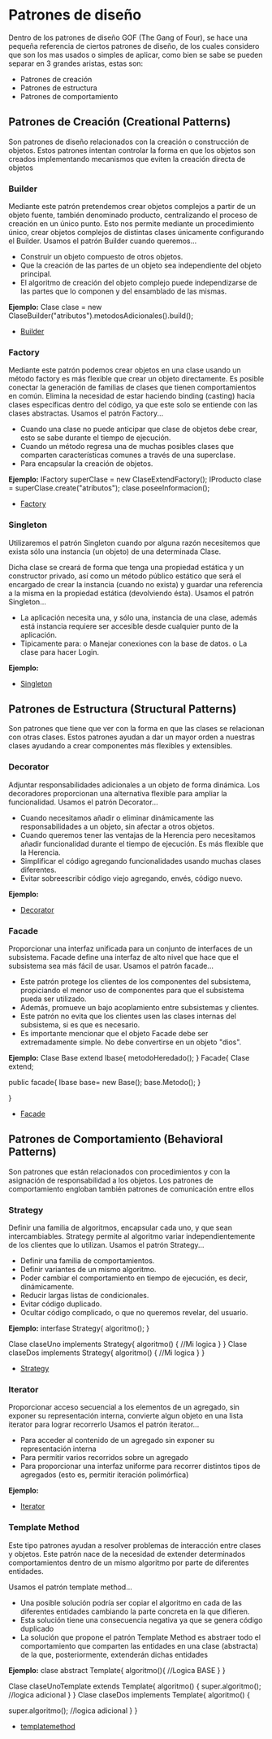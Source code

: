 # Patrones de diseño

Dentro de los patrones de diseño GOF (The Gang of Four), se hace una pequeña referencia de ciertos patrones de diseño, de los cuales considero que son los mas usados o simples de aplicar, como bien se sabe se pueden separar en 3 grandes aristas, estas son:
* Patrones de creación
* Patrones de estructura 
* Patrones de comportamiento

## Patrones de Creación (Creational Patterns)
Son patrones de diseño relacionados con la creación o construcción de objetos. Estos patrones intentan controlar la forma en que los objetos son creados implementando mecanismos que eviten la creación directa de objetos

### Builder
Mediante este patrón pretendemos crear objetos complejos a partir de un objeto fuente, también denominado producto, centralizando el proceso de creación en un único punto. Esto nos permite mediante un procedimiento único, crear objetos complejos de distintas clases únicamente configurando el Builder.
Usamos el patrón Builder cuando queremos...

* Construir un objeto compuesto de otros objetos.
* Que la creación de las partes de un objeto sea independiente del objeto principal.
* El algoritmo de creación del objeto complejo puede independizarse de las partes que lo componen y del ensamblado de las mismas.

**Ejemplo:**
Clase clase = new ClaseBuilder("atributos").metodosAdicionales().build();
* [Builder](https://github.com/jmillafilo/patrones-de-disenio/tree/master/creacional/builder)


### Factory
Mediante este patrón podemos crear objetos en una clase usando un método factory es más flexible que crear un objeto directamente. Es posible conectar la generación de familias de clases que tienen comportamientos en común. Elimina la necesidad de estar haciendo binding (casting) hacia clases específicas dentro del código, ya que este solo se entiende con las clases abstractas.
 Usamos el patrón Factory...
 
* Cuando una clase no puede anticipar que clase de objetos debe crear, esto se sabe durante el tiempo de ejecución.
* Cuando un método regresa una de muchas posibles clases que comparten características comunes a través de una superclase.
* Para encapsular la creación de objetos.

**Ejemplo:**
IFactory superClase = new ClaseExtendFactory();
IProducto clase = superClase.create("atributos");
clase.poseeInformacion();
* [Factory](https://github.com/jmillafilo/patrones-de-disenio/tree/master/creacional/factory)


### Singleton
Utilizaremos el patrón Singleton cuando por alguna razón necesitemos que exista sólo una instancia (un objeto) de una determinada Clase.

Dicha clase se creará de forma que tenga una propiedad estática y un constructor privado, así como un método público estático que será el encargado de crear la instancia (cuando no exista) y guardar una referencia a la misma en la propiedad estática (devolviendo ésta).
Usamos el patrón Singleton...

* La aplicación necesita una, y sólo una, instancia de una clase, además está instancia requiere ser accesible desde cualquier punto de la aplicación.
* Tipicamente para:
  o	Manejar conexiones con la base de datos.
  o	La clase para hacer Login.

**Ejemplo:**
* [Singleton](https://github.com/jmillafilo/patrones-de-disenio/tree/master/creacional/singleton)


## Patrones de Estructura (Structural Patterns)
Son patrones que tiene que ver con la forma en que las clases se relacionan con otras clases. Estos patrones ayudan a dar un mayor orden a nuestras clases ayudando a crear componentes más flexibles y extensibles.


### Decorator 
Adjuntar responsabilidades adicionales a un objeto de forma dinámica. Los decoradores proporcionan una alternativa flexible para ampliar la funcionalidad.
Usamos el patrón Decorator...

* Cuando necesitamos añadir o eliminar dinámicamente las responsabilidades a un objeto, sin afectar a otros objetos.
* Cuando queremos tener las ventajas de la Herencia pero necesitamos añadir funcionalidad durante el tiempo de ejecución. Es más flexible que la Herencia.
* Simplificar el código agregando funcionalidades usando muchas clases diferentes.
* Evitar sobreescribir código viejo agregando, envés, código nuevo.

**Ejemplo:**
* [Decorator](https://github.com/jmillafilo/patrones-de-disenio/tree/master/estructural/decorator)


### Facade
Proporcionar una interfaz unificada para un conjunto de interfaces de un subsistema. Facade define una interfaz de alto nivel que hace que el subsistema sea más fácil de usar.
Usamos el patrón facade...
* Este patrón protege los clientes de los componentes del subsistema, propiciando el menor uso de componentes para que el subsistema pueda ser utilizado.
* Además, promueve un bajo acoplamiento entre subsistemas y clientes.
* Este patrón no evita que los clientes usen las clases internas del subsistema, si es que es necesario.
* Es importante mencionar que el objeto Facade debe ser extremadamente simple. No debe convertirse en un objeto "dios".

**Ejemplo:**
Clase Base extend Ibase{
  metodoHeredado();
}
Facade{
  Clase extend;
  
  public facade{
    Ibase base= new Base();
    base.Metodo();
  }
  
}
* [Facade](https://github.com/jmillafilo/patrones-de-disenio/tree/master/estructural/facade)


## Patrones de Comportamiento (Behavioral Patterns) 
Son patrones que están relacionados con procedimientos y con la asignación de responsabilidad a los objetos. Los patrones de comportamiento engloban también patrones de comunicación entre ellos

### Strategy
Definir una familia de algoritmos, encapsular cada uno, y que sean intercambiables. Strategy permite al algoritmo variar independientemente de los clientes que lo utilizan.
Usamos el patrón Strategy...

* Definir una familia de comportamientos.
* Definir variantes de un mismo algoritmo.
* Poder cambiar el comportamiento en tiempo de ejecución, es decir, dinámicamente.
* Reducir largas listas de condicionales.
* Evitar código duplicado.
* Ocultar código complicado, o que no queremos revelar, del usuario.

**Ejemplo:**
interfase Strategy{
  algoritmo();
}

Clase claseUno implements Strategy{
  algoritmo()
  {
    //Mi logica
  }
}
Clase claseDos implements Strategy{
  algoritmo()
  {
    //Mi logica
  }
}

* [Strategy](https://github.com/jmillafilo/patrones-de-disenio/tree/master/comportamiento/strategy)


### Iterator
Proporcionar acceso secuencial a los elementos de un agregado, sin exponer su representación interna, convierte algun objeto en una lista iterator para lograr recorrerlo 
Usamos el patrón iterator...

* Para acceder al contenido de un agregado sin exponer su representación interna
* Para permitir varios recorridos sobre un agregado
* Para proporcionar una interfaz uniforme para recorrer distintos tipos de agregados (esto es, permitir iteración polimórfica)


**Ejemplo:**
* [Iterator](https://github.com/jmillafilo/patrones-de-disenio/tree/master/comportamiento/Iterador)


### Template Method
Este tipo patrones ayudan a resolver problemas de interacción entre clases y objetos. Este patrón nace de la necesidad de extender determinados comportamientos dentro de un mismo algoritmo por parte de diferentes entidades. 

Usamos el patrón template method...

* Una posible solución podría ser copiar el algoritmo en cada de las diferentes entidades cambiando la parte concreta en la que difieren.
* Esta solución tiene una consecuencia negativa ya que se genera código duplicado
* La solución que propone el patrón Template Method es abstraer todo el comportamiento que comparten las entidades en una clase (abstracta) de la que, posteriormente, extenderán dichas entidades

**Ejemplo:**
clase abstract Template{
  algoritmo(){
    //Logica BASE
  }
}

Clase claseUnoTemplate extends Template{
  algoritmo()
  {
   super.algoritmo();
   //logica adicional
  }
}
Clase claseDos implements Template{
  algoritmo()
  {
   
   super.algoritmo();
   //logica adicional
  }
}
* [templatemethod](https://github.com/jmillafilo/patrones-de-disenio/tree/master/comportamiento/templatemethod)
